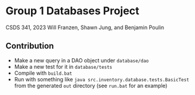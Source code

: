 # Group 1 Databases Project
CSDS 341, 2023
Will Franzen, Shawn Jung, and Benjamin Poulin

## Contribution
- Make a new query in a DAO object under `database/dao`
- Make a new test for it in `database/tests`
- Compile with `build.bat`
- Run with something like `java src.inventory.database.tests.BasicTest` from the generated `out` directory (see `run.bat` for an example)